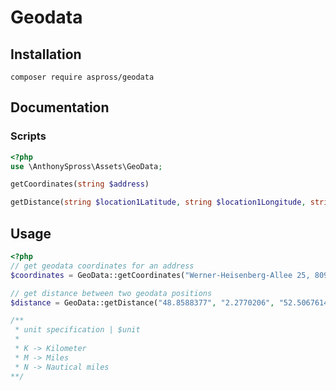 # Geodata

## Installation

`composer require aspross/geodata`

## Documentation

### Scripts

```php
<?php
use \AnthonySpross\Assets\GeoData; 

getCoordinates(string $address)

getDistance(string $location1Latitude, string $location1Longitude, string $location2Latitude, string $location2Longitude, string $unit = 'K')

``` 

## Usage

```php
<?php
// get geodata coordinates for an address
$coordinates = GeoData::getCoordinates("Werner-Heisenberg-Allee 25, 80939 München, Deutschland");

// get distance between two geodata positions
$distance = GeoData::getDistance("48.8588377", "2.2770206", "52.5067614", "13.2846508", "K");

/**
 * unit specification | $unit
 * 
 * K -> Kilometer
 * M -> Miles
 * N -> Nautical miles
**/
```